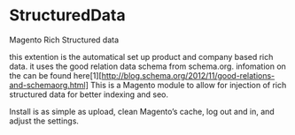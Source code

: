 StructuredData
==============

Magento Rich Structured data

this extention is the automatical set up product and company based rich data.  it uses the good relation data schema from schema.org.  infomation on the can be found here[1][http://blog.schema.org/2012/11/good-relations-and-schemaorg.html]
This is a Magento module to allow for injection of rich structured data for better indexing and seo.

Install is as simple as upload, clean Magento’s cache, log out and in, and adjust the settings. 
